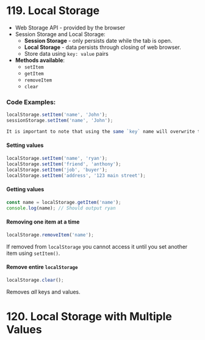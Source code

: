 # 119. Local Storage

- Web Storage API - provided by the browser
- Session Storage and Local Storage:
  - **Session Storage** - only persists date while the tab is open.
  - **Local Storage** - data persists through closing of web browser.
  - Store data using `key: value` pairs
- **Methods available**:
  - `setItem`
  - `getItem`
  - `removeItem`
  - `clear`

### Code Examples:

```js
localStorage.setItem('name', 'John');
sessionStorage.setItem('name', 'John');

It is important to note that using the same `key` name will overwrite the previous value.

```

#### Setting values

```js
localStorage.setItem('name', 'ryan');
localStorage.setItem('friend', 'anthony');
localStorage.setItem('job', 'buyer');
localStorage.setItem('address', '123 main street');
```

#### Getting values

```js
const name = localStorage.getItem('name');
console.log(name); // Should output ryan
```

#### Removing one item at a time

```js
localStorage.removeItem('name');
```

If removed from `localStorage` you cannot access it until you set another item using `setItem()`.

#### Remove entire `localStorage`

```js
localStorage.clear();
```

Removes _all_ keys and values.

# 120. Local Storage with Multiple Values
